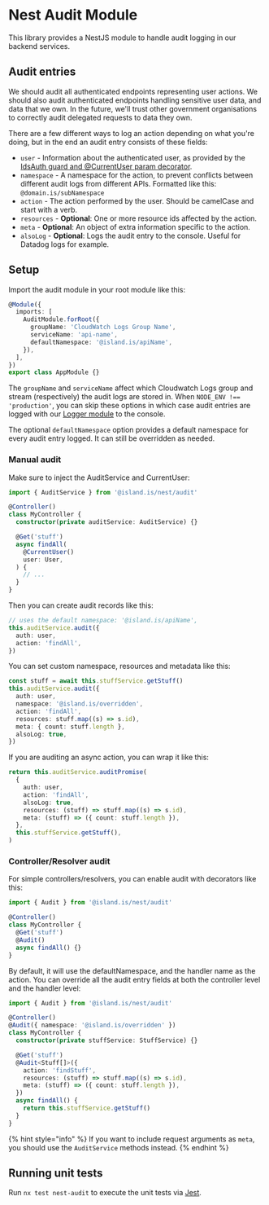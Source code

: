 # Nest Audit Module

This library provides a NestJS module to handle audit logging in our backend services.

## Audit entries

We should audit all authenticated endpoints representing user actions. We should also audit authenticated endpoints handling sensitive user data, and data that we own. In the future, we'll trust other government organisations to correctly audit delegated requests to data they own.

There are a few different ways to log an action depending on what you're doing, but in the end an audit entry consists of these fields:

- `user` - Information about the authenticated user, as provided by the [IdsAuth guard and @CurrentUser param decorator](../../auth-nest-tools).
- `namespace` - A namespace for the action, to prevent conflicts between different audit logs from different APIs. Formatted like this: `@domain.is/subNamespace`
- `action` - The action performed by the user. Should be camelCase and start with a verb.
- `resources` - **Optional**: One or more resource ids affected by the action.
- `meta` - **Optional**: An object of extra information specific to the action.
- `alsoLog` - **Optional**: Logs the audit entry to the console. Useful for Datadog logs for example.

## Setup

Import the audit module in your root module like this:

```typescript
@Module({
  imports: [
    AuditModule.forRoot({
      groupName: 'CloudWatch Logs Group Name',
      serviceName: 'api-name',
      defaultNamespace: '@island.is/apiName',
    }),
  ],
})
export class AppModule {}
```

The `groupName` and `serviceName` affect which Cloudwatch Logs group and stream (respectively) the audit logs are stored in. When `NODE_ENV !== 'production'`, you can skip these options in which case audit entries are logged with our [Logger module](../../logging) to the console.

The optional `defaultNamespace` option provides a default namespace for every audit entry logged. It can still be overridden as needed.

### Manual audit

Make sure to inject the AuditService and CurrentUser:

```typescript
import { AuditService } from '@island.is/nest/audit'

@Controller()
class MyController {
  constructor(private auditService: AuditService) {}

  @Get('stuff')
  async findAll(
    @CurrentUser()
    user: User,
  ) {
    // ...
  }
}
```

Then you can create audit records like this:

```typescript
// uses the default namespace: '@island.is/apiName',
this.auditService.audit({
  auth: user,
  action: 'findAll',
})
```

You can set custom namespace, resources and metadata like this:

```typescript
const stuff = await this.stuffService.getStuff()
this.auditService.audit({
  auth: user,
  namespace: '@island.is/overridden',
  action: 'findAll',
  resources: stuff.map((s) => s.id),
  meta: { count: stuff.length },
  alsoLog: true,
})
```

If you are auditing an async action, you can wrap it like this:

```typescript
return this.auditService.auditPromise(
  {
    auth: user,
    action: 'findAll',
    alsoLog: true,
    resources: (stuff) => stuff.map((s) => s.id),
    meta: (stuff) => ({ count: stuff.length }),
  },
  this.stuffService.getStuff(),
)
```

### Controller/Resolver audit

For simple controllers/resolvers, you can enable audit with decorators like this:

```typescript
import { Audit } from '@island.is/nest/audit'

@Controller()
class MyController {
  @Get('stuff')
  @Audit()
  async findAll() {}
}
```

By default, it will use the defaultNamespace, and the handler name as the action. You can override all the audit entry fields at both the controller level and the handler level:

```typescript
import { Audit } from '@island.is/nest/audit'

@Controller()
@Audit({ namespace: '@island.is/overridden' })
class MyController {
  constructor(private stuffService: StuffService) {}

  @Get('stuff')
  @Audit<Stuff[]>({
    action: 'findStuff',
    resources: (stuff) => stuff.map((s) => s.id),
    meta: (stuff) => ({ count: stuff.length }),
  })
  async findAll() {
    return this.stuffService.getStuff()
  }
}
```

{% hint style="info" %}
If you want to include request arguments as `meta`, you should use the `AuditService` methods instead.
{% endhint %}

## Running unit tests

Run `nx test nest-audit` to execute the unit tests via [Jest](https://jestjs.io).
